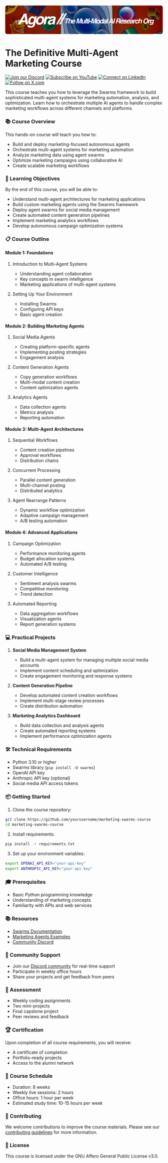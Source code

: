 [![Multi-Modality](agorabanner.png)](https://discord.com/servers/agora-999382051935506503)

# The Definitive Multi-Agent Marketing Course 

[![Join our Discord](https://img.shields.io/badge/Discord-Join%20our%20server-5865F2?style=for-the-badge&logo=discord&logoColor=white)](https://discord.gg/agora-999382051935506503) [![Subscribe on YouTube](https://img.shields.io/badge/YouTube-Subscribe-red?style=for-the-badge&logo=youtube&logoColor=white)](https://www.youtube.com/@kyegomez3242) [![Connect on LinkedIn](https://img.shields.io/badge/LinkedIn-Connect-blue?style=for-the-badge&logo=linkedin&logoColor=white)](https://www.linkedin.com/in/kye-g-38759a207/) [![Follow on X.com](https://img.shields.io/badge/X.com-Follow-1DA1F2?style=for-the-badge&logo=x&logoColor=white)](https://x.com/kyegomezb)


This course teaches you how to leverage the Swarms framework to build sophisticated multi-agent systems for marketing automation, analysis, and optimization. Learn how to orchestrate multiple AI agents to handle complex marketing workflows across different channels and platforms.

### 📚 Course Overview

This hands-on course will teach you how to:
- Build and deploy marketing-focused autonomous agents
- Orchestrate multi-agent systems for marketing automation
- Analyze marketing data using agent swarms
- Optimize marketing campaigns using collaborative AI
- Create scalable marketing workflows

### 🎯 Learning Objectives

By the end of this course, you will be able to:
- Understand multi-agent architectures for marketing applications
- Build custom marketing agents using the Swarms framework
- Deploy agent swarms for social media management
- Create automated content generation pipelines
- Implement marketing analytics workflows
- Develop autonomous campaign optimization systems

### 📋 Course Outline

#### Module 1: Foundations
1. Introduction to Multi-Agent Systems
   - Understanding agent collaboration
   - Key concepts in swarm intelligence
   - Marketing applications of multi-agent systems

2. Setting Up Your Environment
   - Installing Swarms
   - Configuring API keys
   - Basic agent creation

#### Module 2: Building Marketing Agents
1. Social Media Agents
   - Creating platform-specific agents
   - Implementing posting strategies
   - Engagement analysis

2. Content Generation Agents
   - Copy generation workflows
   - Multi-modal content creation
   - Content optimization agents

3. Analytics Agents
   - Data collection agents
   - Metrics analysis
   - Reporting automation

#### Module 3: Multi-Agent Architectures
1. Sequential Workflows
   - Content creation pipelines
   - Approval workflows
   - Distribution chains

2. Concurrent Processing
   - Parallel content generation
   - Multi-channel posting
   - Distributed analytics

3. Agent Rearrange Patterns
   - Dynamic workflow optimization
   - Adaptive campaign management
   - A/B testing automation

#### Module 4: Advanced Applications
1. Campaign Optimization
   - Performance monitoring agents
   - Budget allocation systems
   - Automated A/B testing

2. Customer Intelligence
   - Sentiment analysis swarms
   - Competitive monitoring
   - Trend detection

3. Automated Reporting
   - Data aggregation workflows
   - Visualization agents
   - Report generation systems

### 💻 Practical Projects

1. **Social Media Management System**
   - Build a multi-agent system for managing multiple social media accounts
   - Implement content scheduling and optimization
   - Create engagement monitoring and response systems

2. **Content Generation Pipeline**
   - Develop automated content creation workflows
   - Implement multi-stage review processes
   - Create distribution automation

3. **Marketing Analytics Dashboard**
   - Build data collection and analysis agents
   - Create automated reporting systems
   - Implement performance optimization agents

### 🛠️ Technical Requirements

- Python 3.10 or higher
- Swarms library (`pip install -U swarms`)
- OpenAI API key
- Anthropic API key (optional)
- Social media API access tokens

### 📦 Getting Started

1. Clone the course repository:
```bash
git clone https://github.com/yourusername/marketing-swarms-course
cd marketing-swarms-course
```

2. Install requirements:
```bash
pip install -r requirements.txt
```

3. Set up your environment variables:
```bash
export OPENAI_API_KEY="your-api-key"
export ANTHROPIC_API_KEY="your-api-key"
```

### 🎓 Prerequisites

- Basic Python programming knowledge
- Understanding of marketing concepts
- Familiarity with APIs and web services

### 📚 Resources

- [Swarms Documentation](https://docs.swarms.world)
- [Marketing Agents Examples](https://github.com/The-Swarm-Corporation/swarms-examples)
- [Community Discord](https://discord.gg/kS3rwKs3ZC)

### 👥 Community Support

- Join our [Discord community](https://discord.gg/kS3rwKs3ZC) for real-time support
- Participate in weekly office hours
- Share your projects and get feedback from peers

### 📝 Assessment

- Weekly coding assignments
- Two mini-projects
- Final capstone project
- Peer reviews and feedback

### 🏆 Certification

Upon completion of all course requirements, you will receive:
- A certificate of completion
- Portfolio-ready projects
- Access to the alumni network

### 📅 Course Schedule

- Duration: 8 weeks
- Weekly live sessions: 2 hours
- Office hours: 1 hour per week
- Estimated study time: 10-15 hours per week

### 🤝 Contributing

We welcome contributions to improve the course materials. Please see our [contributing guidelines](CONTRIBUTING.md) for more information.

### 📄 License

This course is licensed under the GNU Affero General Public License v3.0.
